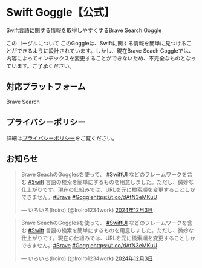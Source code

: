 # Swift Goggle【公式】

Swift言語に関する情報を取得しやすくするBrave Search Goggle

このゴーグルについて
このGoggleは、Swiftに関する情報を簡単に見つけることができるように設計されています。しかし、現在Brave Seach Goggleでは、内容によってインデックスを変更することができないため、不完全なものとなっています。ご了承ください。

## 対応プラットフォーム
Brave Search

## プライバシーポリシー
詳細は[プライバシーポリシー](/privacy)をご覧ください。

## お知らせ
<div class="isLightMode">
    <blockquote class="twitter-tweet" data-lang="ja">
        <p lang="ja" dir="ltr">Brave SeachのGogglesを使って、 <a
                href="https://twitter.com/hashtag/SwiftUI?src=hash&amp;ref_src=twsrc%5Etfw">#SwiftUI</a> などのフレームワークを含む <a
                href="https://twitter.com/hashtag/Swift?src=hash&amp;ref_src=twsrc%5Etfw">#Swift</a>
            言語の検索を簡単にするものを用意しました。ただし、微妙な仕上がりです。現在の仕組みでは、URLを元に検索順を変更することしかできません。<a
                href="https://twitter.com/hashtag/Brave?src=hash&amp;ref_src=twsrc%5Etfw">#Brave</a> <a
                href="https://twitter.com/hashtag/Goggle?src=hash&amp;ref_src=twsrc%5Etfw">#Goggle</a><a
                href="https://t.co/dAfN3eMKuU">https://t.co/dAfN3eMKuU</a></p>&mdash; いろいろ(Iroiro) (@IroIro1234work) <a
            href="https://twitter.com/IroIro1234work/status/1863836267882193256?ref_src=twsrc%5Etfw">2024年12月3日</a>
    </blockquote>
</div>
<div class="isDarkMode">
    <blockquote class="twitter-tweet" data-lang="ja" data-theme="dark">
        <p lang="ja" dir="ltr">Brave SeachのGogglesを使って、 <a
                href="https://twitter.com/hashtag/SwiftUI?src=hash&amp;ref_src=twsrc%5Etfw">#SwiftUI</a> などのフレームワークを含む
            <a href="https://twitter.com/hashtag/Swift?src=hash&amp;ref_src=twsrc%5Etfw">#Swift</a>
            言語の検索を簡単にするものを用意しました。ただし、微妙な仕上がりです。現在の仕組みでは、URLを元に検索順を変更することしかできません。<a
                href="https://twitter.com/hashtag/Brave?src=hash&amp;ref_src=twsrc%5Etfw">#Brave</a> <a
                href="https://twitter.com/hashtag/Goggle?src=hash&amp;ref_src=twsrc%5Etfw">#Goggle</a><a
                href="https://t.co/dAfN3eMKuU">https://t.co/dAfN3eMKuU</a></p>&mdash; いろいろ(Iroiro) (@IroIro1234work) <a
            href="https://twitter.com/IroIro1234work/status/1863836267882193256?ref_src=twsrc%5Etfw">2024年12月3日</a>
    </blockquote>
</div>